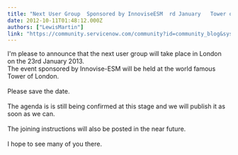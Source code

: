 ```yaml
---
title: "Next User Group  Sponsored by InnoviseESM  rd January   Tower of London  London"
date: 2012-10-11T01:48:12.000Z
authors: ["LewisMartin"]
link: "https://community.servicenow.com/community?id=community_blog&sys_id=fb1da2e5dbd0dbc01dcaf3231f96199b"
---
```

<p>I'm please to announce that the next user group will take place in London on the 23rd January 2013.<br />The event sponsored by Innovise-ESM will be held at the world famous Tower of London.<br /><br />Please save the date.<br /><br />The agenda is is still being confirmed at this stage and we will publish it as soon as we can.<br /><br />The joining instructions will also be posted in the near future.<br /><br />I hope to see many of you there.</p>